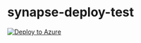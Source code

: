 # synapse-deploy-test

[![Deploy to Azure](https://aka.ms/deploytoazurebutton)](https://portal.azure.com/#create/Microsoft.Template/uri/https%3A%2F%2Fraw.githubusercontent.com%2Fwueda%2Fsynapse-deploy-test%2Fmain%2FmainTemplate.json)

